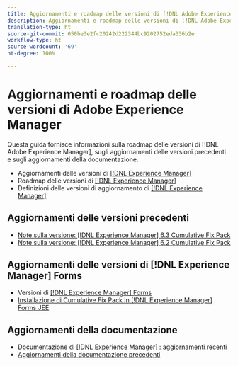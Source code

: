 ```yaml
---
title: Aggiornamenti e roadmap delle versioni di [!DNL Adobe Experience Manager]
description: Aggiornamenti e roadmap delle versioni di [!DNL Adobe Experience Manager]
translation-type: ht
source-git-commit: 050be3e2fc20242d222344bc9202752eda336b2e
workflow-type: ht
source-wordcount: '69'
ht-degree: 100%

---
```



# Aggiornamenti e roadmap delle versioni di Adobe Experience Manager

Questa guida fornisce informazioni sulla roadmap delle versioni di [!DNL Adobe Experience Manager], sugli aggiornamenti delle versioni precedenti e sugli aggiornamenti della documentazione.

* Aggiornamenti delle versioni di [[!DNL Experience Manager] ](aem-releases-updates.md)
* Roadmap delle versioni di [[!DNL Experience Manager] ](update-releases-roadmap.md)
* Definizioni delle versioni di aggiornamento di [[!DNL Experience Manager] ](update-release-vehicle-definitions.md)

## Aggiornamenti delle versioni precedenti

* [Note sulla versione:  [!DNL Experience Manager] 6.3 Cumulative Fix Pack](release-notes-aem-6-3-cumulative-fix-pack.md)
* [Note sulla versione:  [!DNL Experience Manager] 6.2 Cumulative Fix Pack](release-notes-aem-6-2-cumulative-fix-pack.md)

## Aggiornamenti delle versioni di [!DNL Experience Manager] Forms

* Versioni di [[!DNL Experience Manager] Forms](aem-forms-releases.md)
* [Installazione di Cumulative Fix Pack in  [!DNL Experience Manager] Forms JEE](install-cfp-aem-forms-jee.md)

## Aggiornamenti della documentazione

* Documentazione di [[!DNL Experience Manager] : aggiornamenti recenti](documentation-updates.md)
* [Aggiornamenti della documentazione precedenti](previous-documentation-updates.md)
